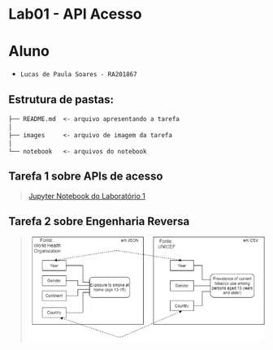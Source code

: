 # Lab01 - API Acesso

# Aluno
* `Lucas de Paula Soares - RA201867`

## Estrutura de pastas:
~~~
├── README.md  <- arquivo apresentando a tarefa
│
├── images     <- arquivo de imagem da tarefa
│
└── notebook   <- arquivos do notebook
~~~

## Tarefa 1 sobre APIs de acesso

> [Jupyter Notebook do Laboratório 1](notebook/)

## Tarefa 2 sobre Engenharia Reversa
> ![Diagrama de Orquestração](images/lab01_banco_dados.png)
